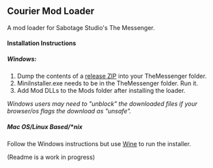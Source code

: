 ## Courier Mod Loader

A mod loader for Sabotage Studio's The Messenger.

#### Installation Instructions

##### Windows:

1. Dump the contents of a [release ZIP](https://github.com/Brokemia/Courier/releases/download/v0.1-alpha/Courier-installer.zip) into your TheMessenger folder.
2. MiniInstaller.exe needs to be in the TheMessenger folder. Run it.
3. Add Mod DLLs to the Mods folder after installing the loader.

*Windows users may need to "unblock" the downloaded files if your browser/os flags the download as "unsafe".*
##### Mac OS/Linux Based/*nix

Follow the Windows instructions but use [Wine](https://www.winehq.org/) to run the installer.

(Readme is a work in progress)
